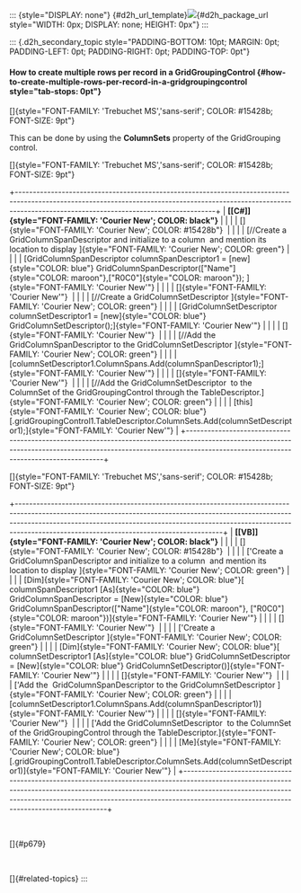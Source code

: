 ::: {style="DISPLAY: none"}
[](ms-xhelp:///?Id=d2h_url_template){#d2h_url_template}![](!package_url!){#d2h_package_url style="WIDTH: 0px; DISPLAY: none; HEIGHT: 0px"}
:::

::: {.d2h_secondary_topic style="PADDING-BOTTOM: 10pt; MARGIN: 0pt; PADDING-LEFT: 0pt; PADDING-RIGHT: 0pt; PADDING-TOP: 0pt"}
#### How to create multiple rows per record in a GridGroupingControl {#how-to-create-multiple-rows-per-record-in-a-gridgroupingcontrol style="tab-stops: 0pt"}

[]{style="FONT-FAMILY: 'Trebuchet MS','sans-serif'; COLOR: #15428b; FONT-SIZE: 9pt"} 

This can be done by using the **ColumnSets** property of the GridGrouping control.

[]{style="FONT-FAMILY: 'Trebuchet MS','sans-serif'; COLOR: #15428b; FONT-SIZE: 9pt"} 

+-------------------------------------------------------------------------------------------------------------------------------------------------------------------------------------------------------------------+
| **[\[C#\]]{style="FONT-FAMILY: 'Courier New'; COLOR: black"}**                                                                                                                                                    |
|                                                                                                                                                                                                                   |
| []{style="FONT-FAMILY: 'Courier New'; COLOR: #15428b"}                                                                                                                                                            |
|                                                                                                                                                                                                                   |
| [//Create a  GridColumnSpanDescriptor and initialize to a column  and mention its location to display ]{style="FONT-FAMILY: 'Courier New'; COLOR: green"}                                                         |
|                                                                                                                                                                                                                   |
| [GridColumnSpanDescriptor columnSpanDescriptor1 = [new]{style="COLOR: blue"} GridColumnSpanDescriptor([\"Name\"]{style="COLOR: maroon"},[\"R0C0\"]{style="COLOR: maroon"}); ]{style="FONT-FAMILY: 'Courier New'"} |
|                                                                                                                                                                                                                   |
| []{style="FONT-FAMILY: 'Courier New'"}                                                                                                                                                                            |
|                                                                                                                                                                                                                   |
| [//Create a GridColumnSetDescriptor ]{style="FONT-FAMILY: 'Courier New'; COLOR: green"}                                                                                                                           |
|                                                                                                                                                                                                                   |
| [GridColumnSetDescriptor columnSetDescriptor1 = [new]{style="COLOR: blue"} GridColumnSetDescriptor();]{style="FONT-FAMILY: 'Courier New'"}                                                                        |
|                                                                                                                                                                                                                   |
| []{style="FONT-FAMILY: 'Courier New'"}                                                                                                                                                                            |
|                                                                                                                                                                                                                   |
| [//Add the  GridColumnSpanDescriptor to the GridColumnSetDescriptor ]{style="FONT-FAMILY: 'Courier New'; COLOR: green"}                                                                                           |
|                                                                                                                                                                                                                   |
| [columnSetDescriptor1.ColumnSpans.Add(columnSpanDescriptor1);]{style="FONT-FAMILY: 'Courier New'"}                                                                                                                |
|                                                                                                                                                                                                                   |
| []{style="FONT-FAMILY: 'Courier New'"}                                                                                                                                                                            |
|                                                                                                                                                                                                                   |
| [//Add the GridColumnSetDescriptor  to the ColumnSet of the GridGroupingControl through the TableDescriptor.]{style="FONT-FAMILY: 'Courier New'; COLOR: green"}                                                   |
|                                                                                                                                                                                                                   |
| [this]{style="FONT-FAMILY: 'Courier New'; COLOR: blue"}[.gridGroupingControl1.TableDescriptor.ColumnSets.Add(columnSetDescriptor1);]{style="FONT-FAMILY: 'Courier New'"}                                          |
+-------------------------------------------------------------------------------------------------------------------------------------------------------------------------------------------------------------------+

[]{style="FONT-FAMILY: 'Trebuchet MS','sans-serif'; COLOR: #15428b; FONT-SIZE: 9pt"} 

+---------------------------------------------------------------------------------------------------------------------------------------------------------------------------------------------------------------------------------------------------------------------------------------------------+
| **[\[VB\]]{style="FONT-FAMILY: 'Courier New'; COLOR: black"}**                                                                                                                                                                                                                                    |
|                                                                                                                                                                                                                                                                                                   |
| []{style="FONT-FAMILY: 'Courier New'; COLOR: #15428b"}                                                                                                                                                                                                                                            |
|                                                                                                                                                                                                                                                                                                   |
| [\'Create a  GridColumnSpanDescriptor and initialize to a column  and mention its location to display ]{style="FONT-FAMILY: 'Courier New'; COLOR: green"}                                                                                                                                         |
|                                                                                                                                                                                                                                                                                                   |
| [Dim]{style="FONT-FAMILY: 'Courier New'; COLOR: blue"}[ columnSpanDescriptor1 [As]{style="COLOR: blue"} GridColumnSpanDescriptor = [New]{style="COLOR: blue"} GridColumnSpanDescriptor([\"Name\"]{style="COLOR: maroon"}, [\"R0C0\"]{style="COLOR: maroon"})]{style="FONT-FAMILY: 'Courier New'"} |
|                                                                                                                                                                                                                                                                                                   |
| []{style="FONT-FAMILY: 'Courier New'"}                                                                                                                                                                                                                                                            |
|                                                                                                                                                                                                                                                                                                   |
| [\'Create a GridColumnSetDescriptor ]{style="FONT-FAMILY: 'Courier New'; COLOR: green"}                                                                                                                                                                                                           |
|                                                                                                                                                                                                                                                                                                   |
| [Dim]{style="FONT-FAMILY: 'Courier New'; COLOR: blue"}[ columnSetDescriptor1 [As]{style="COLOR: blue"} GridColumnSetDescriptor = [New]{style="COLOR: blue"} GridColumnSetDescriptor()]{style="FONT-FAMILY: 'Courier New'"}                                                                        |
|                                                                                                                                                                                                                                                                                                   |
| []{style="FONT-FAMILY: 'Courier New'"}                                                                                                                                                                                                                                                            |
|                                                                                                                                                                                                                                                                                                   |
| [\'Add the  GridColumnSpanDescriptor to the GridColumnSetDescriptor ]{style="FONT-FAMILY: 'Courier New'; COLOR: green"}                                                                                                                                                                           |
|                                                                                                                                                                                                                                                                                                   |
| [columnSetDescriptor1.ColumnSpans.Add(columnSpanDescriptor1)]{style="FONT-FAMILY: 'Courier New'"}                                                                                                                                                                                                 |
|                                                                                                                                                                                                                                                                                                   |
| []{style="FONT-FAMILY: 'Courier New'"}                                                                                                                                                                                                                                                            |
|                                                                                                                                                                                                                                                                                                   |
| [\'Add the GridColumnSetDescriptor  to the ColumnSet of the GridGroupingControl through the TableDescriptor.]{style="FONT-FAMILY: 'Courier New'; COLOR: green"}                                                                                                                                   |
|                                                                                                                                                                                                                                                                                                   |
| [Me]{style="FONT-FAMILY: 'Courier New'; COLOR: blue"}[.gridGroupingControl1.TableDescriptor.ColumnSets.Add(columnSetDescriptor1)]{style="FONT-FAMILY: 'Courier New'"}                                                                                                                             |
+---------------------------------------------------------------------------------------------------------------------------------------------------------------------------------------------------------------------------------------------------------------------------------------------------+

 

[]{#p679} 

 

[]{#related-topics}
:::
